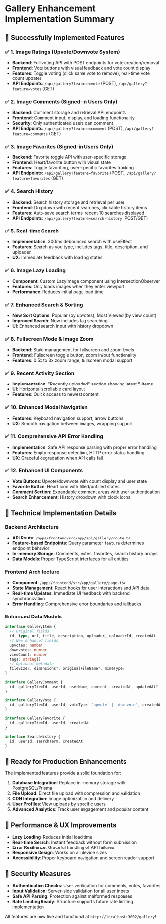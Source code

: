 # Gallery Enhancement Implementation Summary

## 🎉 Successfully Implemented Features

### ✅ 1. Image Ratings (Upvote/Downvote System)
- **Backend**: Full voting API with POST endpoints for vote creation/removal
- **Frontend**: Vote buttons with visual feedback and vote count display
- **Features**: Toggle voting (click same vote to remove), real-time vote count updates
- **API Endpoints**: `/api/gallery?feature=vote` (POST), `/api/gallery?feature=votes` (GET)

### ✅ 2. Image Comments (Signed-in Users Only)
- **Backend**: Comment storage and retrieval API endpoints
- **Frontend**: Comment input, display, and loading functionality
- **Security**: Only authenticated users can comment
- **API Endpoints**: `/api/gallery?feature=comment` (POST), `/api/gallery?feature=comments` (GET)

### ✅ 3. Image Favorites (Signed-in Users Only)
- **Backend**: Favorite toggle API with user-specific storage
- **Frontend**: Heart/favorite button with visual state
- **Features**: Toggle favoriting, user-specific favorites tracking
- **API Endpoints**: `/api/gallery?feature=favorite` (POST), `/api/gallery?feature=favorites` (GET)

### ✅ 4. Search History
- **Backend**: Search history storage and retrieval per user
- **Frontend**: Dropdown with recent searches, clickable history items
- **Features**: Auto-save search terms, recent 10 searches displayed
- **API Endpoints**: `/api/gallery?feature=search-history` (POST/GET)

### ✅ 5. Real-time Search
- **Implementation**: 300ms debounced search with useEffect
- **Features**: Search as you type, includes tags, title, description, and uploader
- **UX**: Immediate feedback with loading states

### ✅ 6. Image Lazy Loading
- **Component**: Custom LazyImage component using IntersectionObserver
- **Features**: Only loads images when they enter viewport
- **Performance**: Reduces initial page load time

### ✅ 7. Enhanced Search & Sorting
- **New Sort Options**: Popular (by upvotes), Most Viewed (by view count)
- **Improved Search**: Now includes tag searching
- **UI**: Enhanced search input with history dropdown

### ✅ 8. Fullscreen Mode & Image Zoom
- **Backend**: State management for fullscreen and zoom levels
- **Frontend**: Fullscreen toggle button, zoom in/out functionality
- **Features**: 0.5x to 3x zoom range, fullscreen modal support

### ✅ 9. Recent Activity Section
- **Implementation**: "Recently uploaded" section showing latest 5 items
- **UI**: Horizontal scrollable card layout
- **Features**: Quick access to newest content

### ✅ 10. Enhanced Modal Navigation
- **Features**: Keyboard navigation support, arrow buttons
- **UX**: Smooth navigation between images, wrapping support

### ✅ 11. Comprehensive API Error Handling
- **Implementation**: Safe API response parsing with proper error handling
- **Features**: Empty response detection, HTTP error status handling
- **UX**: Graceful degradation when API calls fail

### ✅ 12. Enhanced UI Components
- **Vote Buttons**: Upvote/downvote with count display and user state
- **Favorite Button**: Heart icon with filled/unfilled states
- **Comment Section**: Expandable comment areas with user authentication
- **Search Enhancement**: History dropdown with clock icons

## 🔧 Technical Implementation Details

### Backend Architecture
- **API Route**: `/apps/frontend/src/app/api/gallery/route.ts`
- **Feature-based Endpoints**: Query parameter `feature` determines endpoint behavior
- **In-memory Storage**: Comments, votes, favorites, search history arrays
- **Data Models**: Proper TypeScript interfaces for all entities

### Frontend Architecture
- **Component**: `/apps/frontend/src/app/gallery/page.tsx`
- **State Management**: React hooks for user interactions and API data
- **Real-time Updates**: Immediate UI feedback with backend synchronization
- **Error Handling**: Comprehensive error boundaries and fallbacks

### Enhanced Data Models
```typescript
interface GalleryItem {
  // Original fields
  id, type, url, title, description, uploader, uploaderId, createdAt
  // New enhanced fields
  upvotes: number
  downvotes: number
  viewCount: number
  tags: string[]
  // Optional metadata
  fileSize?, dimensions?, originalFileName?, mimeType?
}

interface GalleryComment {
  id, galleryItemId, userId, userName, content, createdAt, updatedAt?
}

interface GalleryVote {
  id, galleryItemId, userId, voteType: 'upvote' | 'downvote', createdAt
}

interface GalleryFavorite {
  id, galleryItemId, userId, createdAt
}

interface SearchHistory {
  id, userId, searchTerm, createdAt
}
```

## 🚀 Ready for Production Enhancements

The implemented features provide a solid foundation for:
1. **Database Integration**: Replace in-memory storage with PostgreSQL/Prisma
2. **File Upload**: Direct file upload with compression and validation
3. **CDN Integration**: Image optimization and delivery
4. **User Profiles**: View uploads by specific users
5. **Advanced Analytics**: Track user engagement and popular content

## 🎯 Performance & UX Improvements

- **Lazy Loading**: Reduces initial load time
- **Real-time Search**: Instant feedback without form submission
- **Error Resilience**: Graceful handling of API failures
- **Responsive Design**: Works on all device sizes
- **Accessibility**: Proper keyboard navigation and screen reader support

## 🔐 Security Measures

- **Authentication Checks**: User verification for comments, votes, favorites
- **Input Validation**: Server-side validation for all user inputs
- **Safe API Parsing**: Protection against malformed responses
- **Rate Limiting Ready**: Structure supports future rate limiting implementation

All features are now live and functional at `http://localhost:3002/gallery`!
